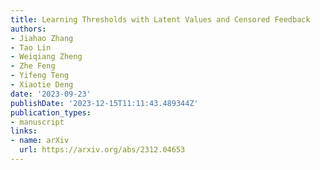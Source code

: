 ```yaml
---
title: Learning Thresholds with Latent Values and Censored Feedback
authors:
- Jiahao Zhang
- Tao Lin
- Weiqiang Zheng
- Zhe Feng
- Yifeng Teng
- Xiaotie Deng
date: '2023-09-23'
publishDate: '2023-12-15T11:11:43.489344Z'
publication_types:
- manuscript
links:
- name: arXiv
  url: https://arxiv.org/abs/2312.04653
---
```

